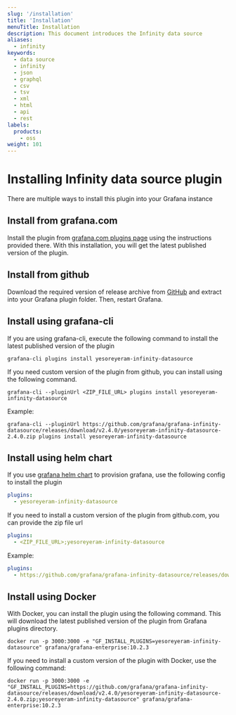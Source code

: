 ```yaml
---
slug: '/installation'
title: 'Installation'
menuTitle: Installation
description: This document introduces the Infinity data source
aliases:
  - infinity
keywords:
  - data source
  - infinity
  - json
  - graphql
  - csv
  - tsv
  - xml
  - html
  - api
  - rest
labels:
  products:
    - oss
weight: 101
---
```


# Installing Infinity data source plugin

There are multiple ways to install this plugin into your Grafana instance

## Install from grafana.com

Install the plugin from [grafana.com plugins page](https://grafana.com/grafana/plugins/yesoreyeram-infinity-datasource/?tab=installation) using the instructions provided there. With this installation, you will get the latest published version of the plugin.

## Install from github

Download the required version of release archive from [GitHub](https://github.com/grafana/grafana-infinity-datasource/releases) and extract into your Grafana plugin folder. Then, restart Grafana.

## Install using grafana-cli

If you are using grafana-cli, execute the following command to install the latest published version of the plugin

```shell
grafana-cli plugins install yesoreyeram-infinity-datasource
```

If you need custom version of the plugin from github, you can install using the following command.

```shell
grafana-cli --pluginUrl <ZIP_FILE_URL> plugins install yesoreyeram-infinity-datasource
```

Example:

```shell
grafana-cli --pluginUrl https://github.com/grafana/grafana-infinity-datasource/releases/download/v2.4.0/yesoreyeram-infinity-datasource-2.4.0.zip plugins install yesoreyeram-infinity-datasource
```

## Install using helm chart

If you use [grafana helm chart](https://github.com/grafana/helm-charts/blob/grafana-6.32.12/charts/grafana/values.yaml#L482) to provision grafana, use the following config to install the plugin

```yml
plugins:
  - yesoreyeram-infinity-datasource
```

If you need to install a custom version of the plugin from github.com, you can provide the zip file url

```yml
plugins:
  - <ZIP_FILE_URL>;yesoreyeram-infinity-datasource
```

Example:

```yml
plugins:
  - https://github.com/grafana/grafana-infinity-datasource/releases/download/v2.4.0/yesoreyeram-infinity-datasource-2.4.0.zip;yesoreyeram-infinity-datasource
```

## Install using Docker

With Docker, you can install the plugin using the following command. This will download the latest published version of the plugin from Grafana plugins directory.

```shell
docker run -p 3000:3000 -e "GF_INSTALL_PLUGINS=yesoreyeram-infinity-datasource" grafana/grafana-enterprise:10.2.3
```

If you need to install a custom version of the plugin with Docker, use the following command:

```shell
docker run -p 3000:3000 -e "GF_INSTALL_PLUGINS=https://github.com/grafana/grafana-infinity-datasource/releases/download/v2.4.0/yesoreyeram-infinity-datasource-2.4.0.zip;yesoreyeram-infinity-datasource" grafana/grafana-enterprise:10.2.3
```
